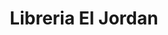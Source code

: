 ---
title: "Libreria El Jordan"
url: /quetzaltenango/libreria-el-jordan-16-avenida/
shop: material de oficina
---